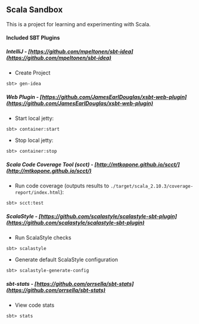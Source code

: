 ## Scala Sandbox

This is a project for learning and experimenting with Scala.

#### Included SBT Plugins

##### IntelliJ - [https://github.com/mpeltonen/sbt-idea](https://github.com/mpeltonen/sbt-idea)
* Create Project

```
sbt> gen-idea
```

##### Web Plugin - [https://github.com/JamesEarlDouglas/xsbt-web-plugin](https://github.com/JamesEarlDouglas/xsbt-web-plugin)
* Start local jetty:

```
sbt> container:start
```

* Stop local jetty:

```
sbt> container:stop
```

##### Scala Code Coverage Tool (scct) - [http://mtkopone.github.io/scct/](http://mtkopone.github.io/scct/)
* Run code coverage (outputs results to <code>./target/scala_2.10.3/coverage-report/index.html</code>):

```
sbt> scct:test
```

##### ScalaStyle - [https://github.com/scalastyle/scalastyle-sbt-plugin](https://github.com/scalastyle/scalastyle-sbt-plugin)
* Run ScalaStyle checks

```
sbt> scalastyle
```

* Generate default ScalaStyle configuration

```
sbt> scalastyle-generate-config
```

##### sbt-stats - [https://github.com/orrsella/sbt-stats](https://github.com/orrsella/sbt-stats)
* View code stats
```
sbt> stats
```
